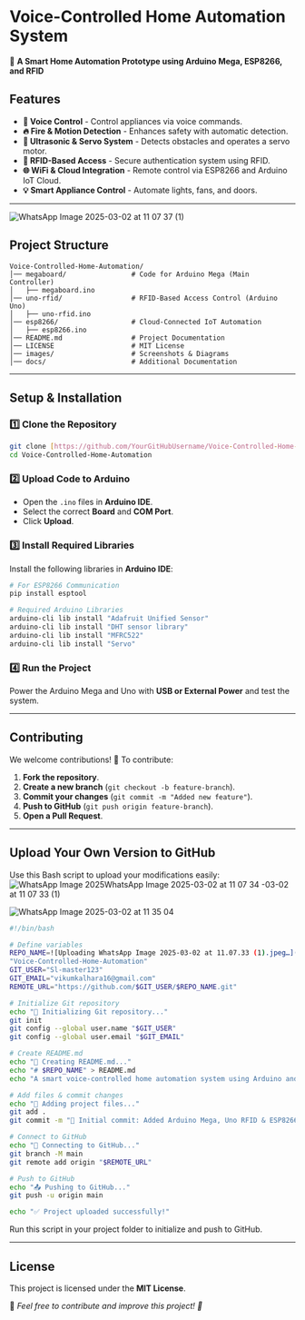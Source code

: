 # Voice-Controlled Home Automation System

🚀 **A Smart Home Automation Prototype using Arduino Mega, ESP8266, and RFID**

## **Features**
- **🎤 Voice Control** - Control appliances via voice commands.
- **🔥 Fire & Motion Detection** - Enhances safety with automatic detection.
- **🔧 Ultrasonic & Servo System** - Detects obstacles and operates a servo motor.
- **🔐 RFID-Based Access** - Secure authentication system using RFID.
- **🌐 WiFi & Cloud Integration** - Remote control via ESP8266 and Arduino IoT Cloud.
- **💡 Smart Appliance Control** - Automate lights, fans, and doors.

---
![WhatsApp Image 2025-03-02 at 11 07 37 (1)](https://github.com/user-attachments/assets/34ed2153-022b-4170-a058-0a7f3ac6f4bc)

## **Project Structure**
```
Voice-Controlled-Home-Automation/
│── megaboard/                # Code for Arduino Mega (Main Controller)
│   ├── megaboard.ino
│── uno-rfid/                 # RFID-Based Access Control (Arduino Uno)
│   ├── uno-rfid.ino
│── esp8266/                  # Cloud-Connected IoT Automation
│   ├── esp8266.ino
│── README.md                 # Project Documentation
│── LICENSE                   # MIT License
│── images/                   # Screenshots & Diagrams
│── docs/                     # Additional Documentation
```

---

## **Setup & Installation**
### **1️⃣ Clone the Repository**
```bash
git clone [https://github.com/YourGitHubUsername/Voice-Controlled-Home-Automation.git](https://github.com/Sl-master123/Voice-Controlled-Home-Automation.git](https://github.com/Sl-master123/Voice-Controlled-Home-Automation.git)
cd Voice-Controlled-Home-Automation
```

### **2️⃣ Upload Code to Arduino**
- Open the `.ino` files in **Arduino IDE**.
- Select the correct **Board** and **COM Port**.
- Click **Upload**.

### **3️⃣ Install Required Libraries**
Install the following libraries in **Arduino IDE**:
```bash
# For ESP8266 Communication
pip install esptool

# Required Arduino Libraries
arduino-cli lib install "Adafruit Unified Sensor"
arduino-cli lib install "DHT sensor library"
arduino-cli lib install "MFRC522"
arduino-cli lib install "Servo"
```

### **4️⃣ Run the Project**
Power the Arduino Mega and Uno with **USB or External Power** and test the system.

---

## **Contributing**
We welcome contributions! 🚀 To contribute:
1. **Fork the repository**.
2. **Create a new branch** (`git checkout -b feature-branch`).
3. **Commit your changes** (`git commit -m "Added new feature"`).
4. **Push to GitHub** (`git push origin feature-branch`).
5. **Open a Pull Request**.

---

## **Upload Your Own Version to GitHub**
Use this Bash script to upload your modifications easily:
![WhatsApp Image 2025![WhatsApp Image 2025-03-02 at 11 07 34](https://github.com/user-attachments/assets/bb9d93fd-f501-4295-9695-90012f47e3b9)
-03-02 at 11 07 33 (1)](https://github.com/user-attachments/assets/f5e0467e-174a-4d2b-a097-5b4b7a87d9ec)

![WhatsApp Image 2025-03-02 at 11 35 04](https://github.com/user-attachments/assets/ed6316e5-8fef-47ca-95fb-d3e76371f4c6)

```bash
#!/bin/bash

# Define variables
REPO_NAME=![Uploading WhatsApp Image 2025-03-02 at 11.07.33 (1).jpeg…]()
"Voice-Controlled-Home-Automation"
GIT_USER="Sl-master123"
GIT_EMAIL="vikumkalhara16@gmail.com"
REMOTE_URL="https://github.com/$GIT_USER/$REPO_NAME.git"

# Initialize Git repository
echo "🚀 Initializing Git repository..."
git init
git config --global user.name "$GIT_USER"
git config --global user.email "$GIT_EMAIL"

# Create README.md
echo "📜 Creating README.md..."
echo "# $REPO_NAME" > README.md
echo "A smart voice-controlled home automation system using Arduino and IoT." >> README.md

# Add files & commit changes
echo "📂 Adding project files..."
git add .
git commit -m "🚀 Initial commit: Added Arduino Mega, Uno RFID & ESP8266 Code"

# Connect to GitHub
echo "🔗 Connecting to GitHub..."
git branch -M main
git remote add origin "$REMOTE_URL"

# Push to GitHub
echo "📤 Pushing to GitHub..."
git push -u origin main

echo "✅ Project uploaded successfully!"
```

Run this script in your project folder to initialize and push to GitHub.

---



## **License**
This project is licensed under the **MIT License**.

📢 *Feel free to contribute and improve this project! 🚀*

